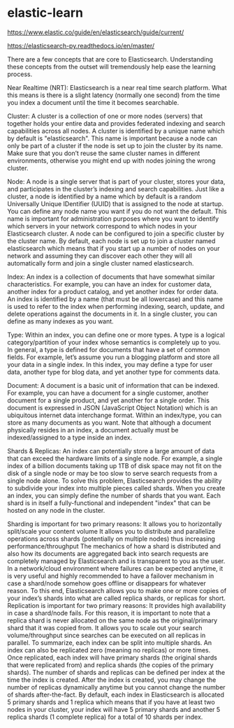 # elastic-learn

https://www.elastic.co/guide/en/elasticsearch/guide/current/

https://elasticsearch-py.readthedocs.io/en/master/


There are a few concepts that are core to Elasticsearch. Understanding these concepts from the outset will tremendously help ease the learning process.

Near Realtime (NRT): 
	Elasticsearch is a near real time search platform. What this means is there is a slight latency (normally one second) from the time you index a document until the time it becomes searchable.

Cluster: 
	A cluster is a collection of one or more nodes (servers) that together holds your entire data and provides federated indexing and search capabilities across all nodes. A cluster is identified by a unique name which by default is "elasticsearch". This name is important because a node can only be part of a cluster if the node is set up to join the cluster by its name.
	Make sure that you don’t reuse the same cluster names in different environments, otherwise you might end up with nodes joining the wrong cluster.

Node: 
	A node is a single server that is part of your cluster, stores your data, and participates in the cluster’s indexing and search capabilities. Just like a cluster, a node is identified by a name which by default is a random Universally Unique IDentifier (UUID) that is assigned to the node at startup. You can define any node name you want if you do not want the default. This name is important for administration purposes where you want to identify which servers in your network correspond to which nodes in your Elasticsearch cluster.
	A node can be configured to join a specific cluster by the cluster name. By default, each node is set up to join a cluster named elasticsearch which means that if you start up a number of nodes on your network and assuming they can discover each other they will all automatically form and join a single cluster named elasticsearch.

Index: 
	An index is a collection of documents that have somewhat similar characteristics. For example, you can have an index for customer data, another index for a product catalog, and yet another index for order data. An index is identified by a name (that must be all lowercase) and this name is used to refer to the index when performing indexing, search, update, and delete operations against the documents in it.
	In a single cluster, you can define as many indexes as you want.

Type: 
	Within an index, you can define one or more types. A type is a logical category/partition of your index whose semantics is completely up to you. In general, a type is defined for documents that have a set of common fields. For example, let’s assume you run a blogging platform and store all your data in a single index. In this index, you may define a type for user data, another type for blog data, and yet another type for comments data.

Document: 
	A document is a basic unit of information that can be indexed. For example, you can have a document for a single customer, another document for a single product, and yet another for a single order. This document is expressed in JSON (JavaScript Object Notation) which is an ubiquitous internet data interchange format.
	Within an index/type, you can store as many documents as you want. Note that although a document physically resides in an index, a document actually must be indexed/assigned to a type inside an index.

Shards & Replicas: 
	An index can potentially store a large amount of data that can exceed the hardware limits of a single node. For example, a single index of a billion documents taking up 1TB of disk space may not fit on the disk of a single node or may be too slow to serve search requests from a single node alone.
	To solve this problem, Elasticsearch provides the ability to subdivide your index into multiple pieces called shards. When you create an index, you can simply define the number of shards that you want. Each shard is in itself a fully-functional and independent "index" that can be hosted on any node in the cluster.

Sharding is important for two primary reasons:
	It allows you to horizontally split/scale your content volume
	It allows you to distribute and parallelize operations across shards (potentially on multiple nodes) thus increasing performance/throughput
	The mechanics of how a shard is distributed and also how its documents are aggregated back into search requests are completely managed by Elasticsearch and is transparent to you as the user.
	In a network/cloud environment where failures can be expected anytime, it is very useful and highly recommended to have a failover mechanism in case a shard/node somehow goes offline or disappears for whatever reason. To this end, Elasticsearch allows you to make one or more copies of your index’s shards into what are called replica shards, or replicas for short.
	Replication is important for two primary reasons:
	It provides high availability in case a shard/node fails. For this reason, it is important to note that a replica shard is never allocated on the same node as the original/primary shard that it was copied from.
	It allows you to scale out your search volume/throughput since searches can be executed on all replicas in parallel.
	To summarize, each index can be split into multiple shards. An index can also be replicated zero (meaning no replicas) or more times. Once replicated, each index will have primary shards (the original shards that were replicated from) and replica shards (the copies of the primary shards). The number of shards and replicas can be defined per index at the time the index is created. After the index is created, you may change the number of replicas dynamically anytime but you cannot change the number of shards after-the-fact.
	By default, each index in Elasticsearch is allocated 5 primary shards and 1 replica which means that if you have at least two nodes in your cluster, your index will have 5 primary shards and another 5 replica shards (1 complete replica) for a total of 10 shards per index.
